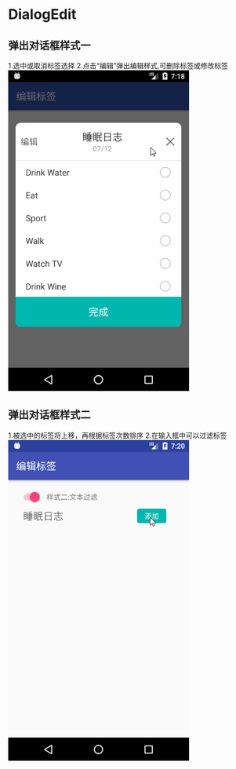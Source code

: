 # DialogEdit
## 弹出对话框样式一
1.选中或取消标签选择   2.点击“编辑”弹出编辑样式,可删除标签或修改标签  
![image](https://github.com/QiaoMianMian/DialogEdit/blob/master/style_1.gif)

## 弹出对话框样式二
1.被选中的标签将上移，再根据标签次数排序  2.在输入框中可以过滤标签  
![image](https://github.com/QiaoMianMian/DialogEdit/blob/master/style_2.gif)
